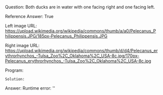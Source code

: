 Question: Both ducks are in water with one facing right and one facing left.

Reference Answer: True

Left image URL: https://upload.wikimedia.org/wikipedia/commons/thumb/a/a0/Pelecanus_Philippensis.JPG/185px-Pelecanus_Philippensis.JPG

Right image URL: https://upload.wikimedia.org/wikipedia/commons/thumb/d/d4/Pelecanus_erythrorhynchos_-Tulsa_Zoo%2C_Oklahoma%2C_USA-8c.jpg/170px-Pelecanus_erythrorhynchos_-Tulsa_Zoo%2C_Oklahoma%2C_USA-8c.jpg

Program:

```
Solution:
```
Answer: Runtime error: ''

